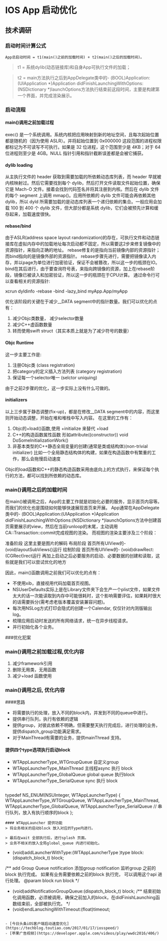 # IOS App 启动优化
## 技术调研

### 启动时间计算公式

```
App总启动时间 = t1(main()之前的加载时间) + t2(main()之后的加载时间)。

```

> t1 = 系统dylib(动态链接库)和自身App可执行文件的加载； 

> t2 = main方法执行之后到AppDelegate类中的- (BOOL)Application:(UIApplication *)Application didFinishLaunchingWithOptions:(NSDictionary *)launchOptions方法执行结束前这段时间，主要是构建第一个界面，并完成渲染展示。

### 启动流程

#### main()调用之前加载过程
exec() 是一个系统调用。系统内核把应用映射到新的地址空间，且每次起始位置都是随机的（因为使用 ASLR）。并将起始位置到 0x000000 这段范围的进程权限都标记为不可读写不可执行。如果是 32 位进程，这个范围至少是 4KB；对于 64 位进程则至少是 4GB。NULL 指针引用和指针截断误差都是会被它捕获。

#### dylib loading
从主执行文件的 header 获取到需要加载的所依赖动态库列表，而 header 早就被内核映射过。然后它需要找到每个 dylib，然后打开文件读取文件起始位置，确保它是 Mach-O 文件。接着会找到代码签名并将其注册到内核。然后在 dylib 文件的每个 segment 上调用 mmap()。应用所依赖的 dylib 文件可能会再依赖其他 dylib，所以 dyld 所需要加载的是动态库列表一个递归依赖的集合。一般应用会加载 100 到 400 个 dylib 文件，但大部分都是系统 dylib，它们会被预先计算和缓存起来，加载速度很快。

#### rebase/bind
由于ASLR(address space layout randomization)的存在，可执行文件和动态链接库在虚拟内存中的加载地址每次启动都不固定，所以需要这2步来修复镜像中的资源指针，来指向正确的地址。 rebase修复的是指向当前镜像内部的资源指针； 而bind指向的是镜像外部的资源指针。 
rebase步骤先进行，需要把镜像读入内存，并以page为单位进行加密验证，保证不会被篡改，所以这一步的瓶颈在IO。bind在其后进行，由于要查询符号表，来指向跨镜像的资源，加上在rebase阶段，镜像已被读入和加密验证，所以这一步的瓶颈在于CPU计算。 
通过命令行可以查看相关的资源指针:

xcrun dyldinfo -rebase -bind -lazy_bind myApp.App/myApp

优化该阶段的关键在于减少__DATA segment中的指针数量。我们可以优化的点有：

1. 减少Objc类数量， 减少selector数量
2. 减少C++虚函数数量
3. 转而使用swift struct（其实本质上就是为了减少符号的数量）

#### Objc Runtime
这一步主要工作是:

1. 注册Objc类 (class registration)
2. 把category的定义插入方法列表 (category registration)
3. 保证每一个selector唯一 (selctor uniquing)

由于之前2步骤的优化，这一步实际上没有什么可做的。

#### initializers

以上三步属于静态调整(fix-up)，都是在修改__DATA segment中的内容，而这里则开始动态调整，开始在堆和堆栈中写入内容。 在这里的工作有：

1. Objc的+load()函数,使用 +initialize 来替代 +load
2. C++的构造函数属性函数 形如attribute((constructor)) void DoSomeInitializationWork()
3. 非基本类型的C++静态全局变量的创建(通常是类或结构体)(non-trivial initializer) 比如一个全局静态结构体的构建，如果在构造函数中有繁重的工作，那么会拖慢启动速度

Objc的load函数和C++的静态构造函数采用由底向上的方式执行，来保证每个执行的方法，都可以找到所依赖的动态库。


### main()调用之后的加载时间

在main()被调用之后，App的主要工作就是初始化必要的服务，显示首页内容等。而我们的优化也是围绕如何能够快速展现首页来开展。 App通常在AppDelegate类中的- (BOOL)Application:(UIApplication *)Application didFinishLaunchingWithOptions:(NSDictionary *)launchOptions方法中创建首页需要展示的view，然后在当前runloop的末尾，主动调用CA::Transaction::commit完成视图的渲染。 
而视图的渲染主要涉及三个阶段：

准备阶段 这里主要是图片的解码
布局阶段 首页所有UIView的- (void)layoutSubViews()运行
绘制阶段 首页所有UIView的- (void)drawRect:(CGRect)rect运行 
再加上启动之后必要服务的启动、必要数据的创建和读取，这些就是我们可以尝试优化的地方

因此，main()函数调用之前我们可以优化的点有：

- 不使用xib，直接视用代码加载首页视图。
- NSUserDefaults实际上是在Library文件夹下会生产一个plist文件，如果文件太大的话一次能读取到内存中可能很耗时，这个影响需要评估，如果耗时很大的话需要拆分(需考虑老版本覆盖安装兼容问题)。
- 每次用NSLog方式打印会隐式的创建一个Calendar, 仅仅针对内测版输出log。
- 梳理应用启动时发送的所有网络请求，统一在异步线程请求。
- 并行初始化各个业务。

###优化犯案

### main()调用之前加载过程,优化内容
1. 减少framework引用
2. 删除无用类，无用函数
3. 减少+load 函数使用

### main()调用之后, 优化内容
####思路
- 将需要执行的处理，放入不同的block内，并发到不同的queue中进行。
- 提供串行队列，执行有依赖的逻辑
- 提供group，对彼此依赖不明确，但需要整天执行完成后，进行处理的业务，提供dispatch_group功能满足需求。
- 对于MainThread有需要的业务，提供mainThread 支持。 
#### 提供四个type选项执行启动block
- WTAppLauncherType_WTGroupQueue 自定义group
- WTAppLauncherType_MainThread 主线程async 执行 block
- WTAppLauncherType_GlobalQueue global queue 执行block
- WTAppLauncherType_SerialQueue sync 执行 block

> ```Objc
typedef NS_ENUM(NSUInteger, WTAppLauncherType) {
    WTAppLauncherType_WTGroupQueue,
    WTAppLauncherType_MainThread,
    WTAppLauncherType_GlobalQueue,
    WTAppLauncherType_SerialQueue // 串行队列，放入有执行顺序的block
};
```
#### WTAppLauncher 提供功能
> 将业务相关的启动block 放入对应的Type内进行。

> 最后在wait 全部执行后，进行splash 页面。
> 业务不相关的放入全局global_queue 内进行初始化。

```
- (void)addLauncherWithType:(WTAppLauncherType )type block:(dispatch_block_t) block;

/**
 add Group Queue notification
 添加group notification 监听group 之前的block 执行完成。
 如果有业务需要依赖之前的block 执行完， 可以调用这个api 进行处理。
 @param block run block
 */
- (void)addNotificationGroupQueue:(dispatch_block_t) block; 
/**
 结束初始化调用函数，必须被调用，确保之前加入的block，在didFinishLaunching函数结束前，全部被执行完。
 */
- (void)endLanuchingWithTimeout:(float)timeout;

```

- [今日头条iOS客户端启动速度优化](https://techblog.toutiao.com/2017/01/17/iosspeed/)
- [苹果广告视频](https://developer.apple.com/videos/play/wwdc2016/406/)



